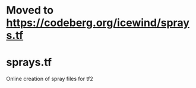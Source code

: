 # Moved to https://codeberg.org/icewind/sprays.tf

# sprays.tf

Online creation of spray files for tf2 

